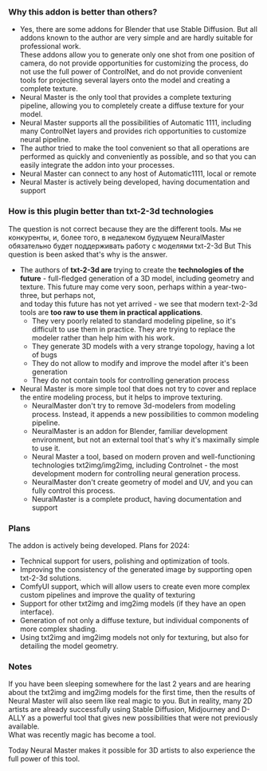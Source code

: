 ### Why this addon is better than others?

- Yes, there are some addons for Blender that use Stable Diffusion. 
But all addons known to the author are very simple and are hardly suitable for professional work.   
These addons allow you to generate only one shot from one position of camera, do not provide opportunities for customizing the process,
do not use the full power of ControlNet, and do not provide convenient tools for projecting several layers onto the model and creating a complete texture.
- Neural Master is the only tool that provides a complete texturing pipeline, allowing you to completely create a diffuse texture for your model.
- Neural Master supports all the possibilities of Automatic 1111, including many ControlNet layers and provides rich opportunities to customize neural pipeline. 
- The author tried to make the tool convenient so that all operations are performed as quickly and conveniently as possible, and so that you can easily integrate the addon into your processes.
- Neural Master can connect to any host of Automatic1111, local or remote
- Neural Master is actively being developed, having documentation and support

### How is this plugin better than txt-2-3d technologies
The question is not correct because they are the different tools. 
Мы не конкуренты, и, более того, в недалеком будущем NeuralMaster обязательно будет поддерживать работу с моделями txt-2-3d 
But This question is been asked that's why is the answer.
- The authors of **txt-2-3d are** trying to create the **technologies of the future** - full-fledged generation of a 3D model, including geometry and texture.
This future may come very soon, perhaps within a year-two-three, but perhaps not,  
and today this future has not yet arrived - we see that modern text-2-3d tools are **too raw to use them in practical applications**. 
  - They very poorly related to standard modeling pipeline, so it's difficult to use them in practice. 
They are trying to replace the modeler rather than help him with his work. 
  - They generate 3D models with a very strange topology, having a lot of bugs 
  - They do not allow to modify and improve the model after it's been generation
  - They do not contain tools for controlling generation process
- Neural Master is more simple tool that does not try to cover and replace the entire modeling process, but it helps to improve texturing. 
  - NeuralMaster don't try to remove 3d-modelers from modeling process. Instead, it appends a new possibilities to common modeling pipeline. 
  - NeuralMaster is an addon for Blender, familiar development environment, but not an external tool that's why it's maximally simple to use it.    
  - Neural Master a tool, based on modern proven and well-functioning technologies txt2img/img2img, including Controlnet - the most development modern for controlling neural generation process.
  - NeuralMaster don't create geometry of model and UV, and you can fully control this process.
  - NeuralMaster is a complete product, having documentation and support  

### Plans

The addon is actively being developed. Plans for 2024:
- Technical support for users, polishing and optimization of tools.
- Improving the consistency of the generated image by supporting open txt-2-3d solutions.
- ComfyUI support, which will allow users to create even more complex custom pipelines and improve the quality of texturing
- Support for other txt2img and img2img models (if they have an open interface).
- Generation of not only a diffuse texture, but individual components of more complex shading.
- Using txt2img and img2img models not only for texturing, but also for detailing the model geometry.

### Notes

If you have been sleeping somewhere for the last 2 years and are hearing about the txt2img and img2img models for the first time, then the results of Neural Master will also seem like real magic to you.
But in reality, many 2D artists are already successfully using Stable Diffusion, Midjourney and D-ALLY as a powerful tool that gives new possibilities that were not previously available. 
<br>What was recently magic has become a tool.

Today Neural Master makes it possible for 3D artists to also experience the full power of this tool.